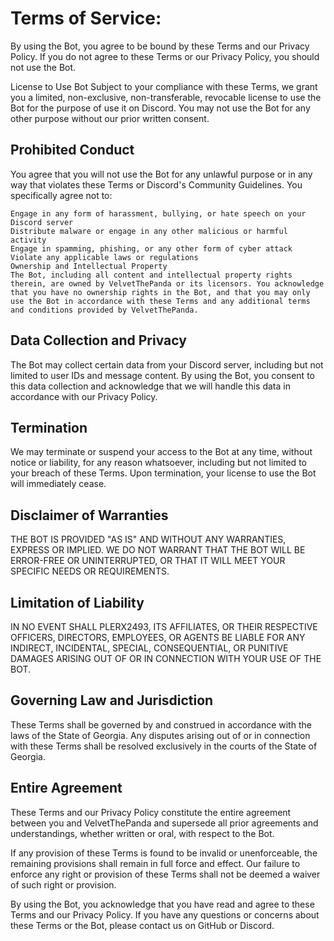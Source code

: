 # Terms of Service:

By using the Bot, you agree to be bound by these Terms and our Privacy Policy. If you do not agree to these Terms or our Privacy Policy, you should not use the Bot.

License to Use Bot Subject to your compliance with these Terms, we grant you a limited, non-exclusive, non-transferable, revocable license to use the Bot for the purpose of use it on Discord. You may not use the Bot for any other purpose without our prior written consent.

## Prohibited Conduct 
You agree that you will not use the Bot for any unlawful purpose or in any way that violates these Terms or Discord's Community Guidelines. You specifically agree not to:

    Engage in any form of harassment, bullying, or hate speech on your Discord server
    Distribute malware or engage in any other malicious or harmful activity
    Engage in spamming, phishing, or any other form of cyber attack
    Violate any applicable laws or regulations
    Ownership and Intellectual Property
    The Bot, including all content and intellectual property rights therein, are owned by VelvetThePanda or its licensors. You acknowledge that you have no ownership rights in the Bot, and that you may only use the Bot in accordance with these Terms and any additional terms and conditions provided by VelvetThePanda.

## Data Collection and Privacy
 The Bot may collect certain data from your Discord server, including but not limited to user IDs and message content. By using the Bot, you consent to this data collection and acknowledge that we will handle this data in accordance with our Privacy Policy.

## Termination
 We may terminate or suspend your access to the Bot at any time, without notice or liability, for any reason whatsoever, including but not limited to your breach of these Terms. Upon termination, your license to use the Bot will immediately cease.

## Disclaimer of Warranties 
THE BOT IS PROVIDED "AS IS" AND WITHOUT ANY WARRANTIES, EXPRESS OR IMPLIED. WE DO NOT WARRANT THAT THE BOT WILL BE ERROR-FREE OR UNINTERRUPTED, OR THAT IT WILL MEET YOUR SPECIFIC NEEDS OR REQUIREMENTS.

## Limitation of Liability
 IN NO EVENT SHALL PLERX2493, ITS AFFILIATES, OR THEIR RESPECTIVE OFFICERS, DIRECTORS, EMPLOYEES, OR AGENTS BE LIABLE FOR ANY INDIRECT, INCIDENTAL, SPECIAL, CONSEQUENTIAL, OR PUNITIVE DAMAGES ARISING OUT OF OR IN CONNECTION WITH YOUR USE OF THE BOT.

## Governing Law and Jurisdiction
 These Terms shall be governed by and construed in accordance with the laws of the State of Georgia. Any disputes arising out of or in connection with these Terms shall be resolved exclusively in the courts of the State of Georgia.

## Entire Agreement 
These Terms and our Privacy Policy constitute the entire agreement between you and VelvetThePanda and supersede all prior agreements and understandings, whether written or oral, with respect to the Bot.

If any provision of these Terms is found to be invalid or unenforceable, the remaining provisions shall remain in full force and effect. Our failure to enforce any right or provision of these Terms shall not be deemed a waiver of such right or provision.

By using the Bot, you acknowledge that you have read and agree to these Terms and our Privacy Policy. If you have any questions or concerns about these Terms or the Bot, please contact us on GitHub or Discord.
